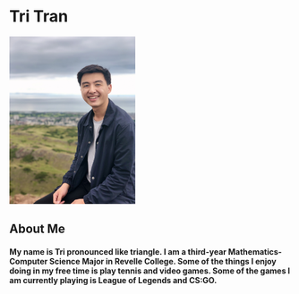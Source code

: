 # Tri Tran

<img src="/images/IMG_0246.jpg" alt="Pic of me" width=auto height="300"> 

## About Me 
#### My name is Tri pronounced like triangle. I am a third-year Mathematics-Computer Science Major in Revelle College. Some of the things I enjoy doing in my free time is play tennis and video games. Some of the games I am currently playing is League of Legends and CS:GO. 